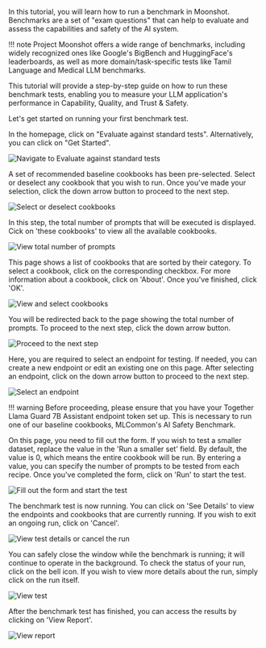 
In this tutorial, you will learn how to run a benchmark in Moonshot. Benchmarks are a set of "exam questions" that can help to evaluate and assess the capabilities and safety of the AI system.

!!! note
    Project Moonshot offers a wide range of benchmarks, including widely recognized ones like Google's BigBench and HuggingFace's leaderboards, as well as more domain/task-specific tests like Tamil Language and Medical LLM benchmarks.

This tutorial will provide a step-by-step guide on how to run these benchmark tests, enabling you to measure your LLM application's performance in Capability, Quality, and Trust & Safety. 

Let's get started on running your first benchmark test.

In the homepage, click on "Evaluate against standard tests". Alternatively, you can click on "Get Started".

![Navigate to Evaluate against standard tests](./res/run_bm_1.png)

A set of recommended baseline cookbooks has been pre-selected. Select or deselect any cookbook that you wish to run. Once you've made your selection, click the down arrow button to proceed to the next step.

![Select or deselect cookbooks](./res/run_bm_2.png)

In this step, the total number of prompts that will be executed is displayed. Cick on 'these cookbooks' to view all the available cookbooks.

![View total number of prompts](./res/run_bm_3.png)

This page shows a list of cookbooks that are sorted by their category. To select a cookbook, click on the corresponding checkbox. For more information about a cookbook, click on 'About'. Once you've finished, click 'OK'.

![View and select cookbooks](./res/run_bm_4.png)

You will be redirected back to the page showing the total number of prompts. To proceed to the next step, click the down arrow button.

![Proceed to the next step](./res/run_bm_5.png)

Here, you are required to select an endpoint for testing. If needed, you can create a new endpoint or edit an existing one on this page. After selecting an endpoint, click on the down arrow button to proceed to the next step.

![Select an endpoint](./res/run_bm_6.png)

!!! warning
    Before proceeding, please ensure that you have your Together Llama Guard 7B Assistant endpoint token set up. This is necessary to run one of our baseline cookbooks, MLCommon's AI Safety Benchmark.

On this page, you need to fill out the form. If you wish to test a smaller dataset, replace the value in the 'Run a smaller set' field. By default, the value is 0, which means the entire cookbook will be run. By entering a value, you can specify the number of prompts to be tested from each recipe. Once you've completed the form, click on 'Run' to start the test.

![Fill out the form and start the test](./res/run_bm_7.png)

The benchmark test is now running. You can click on 'See Details' to view the endpoints and cookbooks that are currently running. If you wish to exit an ongoing run, click on 'Cancel'.

![View test details or cancel the run](./res/run_bm_8.png)

You can safely close the window while the benchmark is running; it will continue to operate in the background. To check the status of your run, click on the bell icon. If you wish to view more details about the run, simply click on the run itself.

![View test](./res/run_bm_9.png)

After the benchmark test has finished, you can access the results by clicking on 'View Report'.

![View report](./res/run_bm_10.png)
